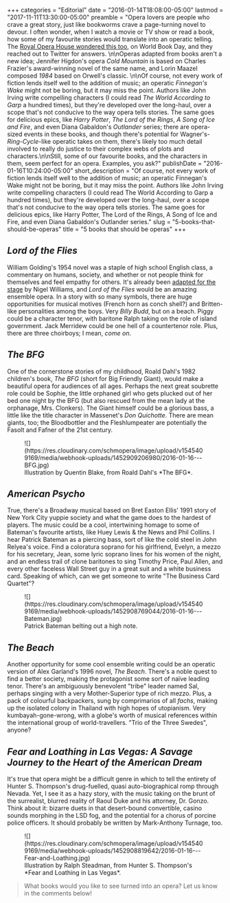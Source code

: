 +++
categories = "Editorial"
date = "2016-01-14T18:08:00-05:00"
lastmod = "2017-11-11T13:30:00-05:00"
preamble = "Opera lovers are people who crave a great story, just like bookworms crave a page-turning novel to devour. I often wonder, when I watch a movie or TV show or read a book, how some of my favourite stories would translate into an operatic telling. The [Royal Opera House wondered this too](http://www.roh.org.uk/news/world-book-day-which-books-would-you-love-to-turn-into-an-opera-or-ballet), on World Book Day, and they reached out to Twitter for answers. \n\nOperas adapted from books aren't a new idea; Jennifer Higdon's opera *Cold Mountain* is based on Charles Frazier's award-winning novel of the same name, and Lorin Maazel composed *1984* based on Orwell's classic. \n\nOf course, not every work of fiction lends itself well to the addition of music; an operatic *Finnegan's Wake* might not be boring, but it may miss the point. Authors like John Irving write compelling characters (I could read *The World According to Garp* a hundred times), but they're developed over the long-haul, over a scope that's not conducive to the way opera tells stories. The same goes for delicious epics, like *Harry Potter*, *The Lord of the Rings*, *A Song of Ice and Fire*, and even Diana Gabaldon's *Outlander* series; there are opera-sized events in these books, and though there's potential for Wagner's-*Ring*-*Cycle*-like operatic takes on them, there's likely too much detail involved to really do justice to their complex webs of plots and characters.\n\nStill, some of our favourite books, and the characters in them, seem perfect for an opera. Examples, you ask?"
publishDate = "2016-01-16T10:24:00-05:00"
short_description = "Of course, not every work of fiction lends itself well to the addition of music; an operatic Finnegan&#039;s Wake might not be boring, but it may miss the point. Authors like John Irving write compelling characters (I could read The World According to Garp a hundred times), but they&#039;re developed over the long-haul, over a scope that&#039;s not conducive to the way opera tells stories. The same goes for delicious epics, like Harry Potter, The Lord of the Rings, A Song of Ice and Fire, and even Diana Gabaldon&#039;s Outlander series."
slug = "5-books-that-should-be-operas"
title = "5 books that should be operas"
+++

## *Lord of the Flies*

William Golding's 1954 novel was a staple of high school English class, a commentary on humans, society, and whether or not people think for themselves and feel empathy for others. It's already been [adapted for the stage](http://lordoftheflies.co.uk/) by Nigel Williams, and *Lord of the Flies* would be an amazing ensemble opera. In a story with so many symbols, there are huge opportunities for musical motives (French horn as conch shell?) and Britten-like personalities among the boys. Very *Billy Budd*, but on a beach. Piggy could be a character tenor, with baritone Ralph taking on the role of island government. Jack Merridew could be one hell of a countertenor role. Plus, there are three choirboys; I mean, *come on*.

## *The BFG*

One of the cornerstone stories of my childhood, Roald Dahl's 1982 children's book, *The BFG* (short for Big Friendly Giant), would make a beautiful opera for audiences of all ages. Perhaps the next great soubrette role could be Sophie, the little orphaned girl who gets plucked out of her bed one night by the BFG (but also rescued from the mean lady at the orphanage, Mrs. Clonkers). The Giant himself could be a glorious bass, a little like the title character in Massenet's *Don Quichotte*. There are mean giants, too; the Bloodbottler and the Fleshlumpeater are potentially the Fasolt and Fafner of the 21st century. 

<figure data-type="image">
![](https://res.cloudinary.com/schmopera/image/upload/v1545409169/media/webhook-uploads/1452909206980/2016-01-16---BFG.jpg)<figcaption>Illustration by Quentin Blake, from Roald Dahl's *The BFG*.</figcaption>
</figure>

## *American Psycho*

True, there's a Broadway musical based on Bret Easton Ellis' 1991 story of New York City yuppie society and what the game does to the hardest of players. The music could be a cool, intertwining homage to some of Bateman's favourite artists, like Huey Lewis & the News and Phil Collins. I hear Patrick Bateman as a piercing bass, sort of like the cold steel in John Relyea's voice. Find a coloratura soprano for his girlfriend, Evelyn, a mezzo for his secretary, Jean, some lyric soprano lines for his women of the night, and an endless trail of clone baritones to sing Timothy Price, Paul Allen, and every other faceless Wall Street guy in a great suit and a white business card. Speaking of which, can we get someone to write "The Business Card Quartet"?

<figure data-type="image">![](https://res.cloudinary.com/schmopera/image/upload/v1545409169/media/webhook-uploads/1452908769044/2016-01-16---Bateman.jpg)<figcaption>Patrick Bateman belting out a high note.</figcaption>
</figure>

## *The Beach*

Another opportunity for some cool ensemble writing could be an operatic version of Alex Garland's 1996 novel, *The Beach*. There's a noble quest to find a better society, making the protagonist some sort of naïve leading tenor. There's an ambiguously benevolent "tribe" leader named Sal, perhaps singing with a very Mother-Superior type of rich mezzo. Plus, a pack of colourful backpackers, sung by comprimarios of all *fachs*, making up the isolated colony in Thailand with high hopes of utopianism. Very kumbayah-gone-wrong, with a globe's worth of musical references within the international group of world-travellers. "Trio of the Three Swedes", anyone?

## *Fear and Loathing in Las Vegas: A Savage Journey to the Heart of the American Dream*

It's true that opera might be a difficult genre in which to tell the entirety of Hunter S. Thompson's drug-fuelled, quasi auto-biographical romp through Nevada. Yet, I see it as a hazy story, with the music taking on the brunt of the surrealist, blurred reality of Raoul Duke and his attorney, Dr. Gonzo. Think about it: bizarre duets in that desert-bound convertible, casino sounds morphing in the LSD fog, and the potential for a chorus of porcine police officers. It should probably be written by Mark-Anthony Turnage, too.

<figure data-type="image">![](https://res.cloudinary.com/schmopera/image/upload/v1545409169/media/webhook-uploads/1452908819642/2016-01-16---Fear-and-Loathing.jpg)
<figcaption>Illustration by Ralph Steadman, from Hunter S. Thompson's *Fear and Loathing in Las Vegas*.</figcaption>
</figure>

>What books would you like to see turned into an opera? Let us know in the comments below!
